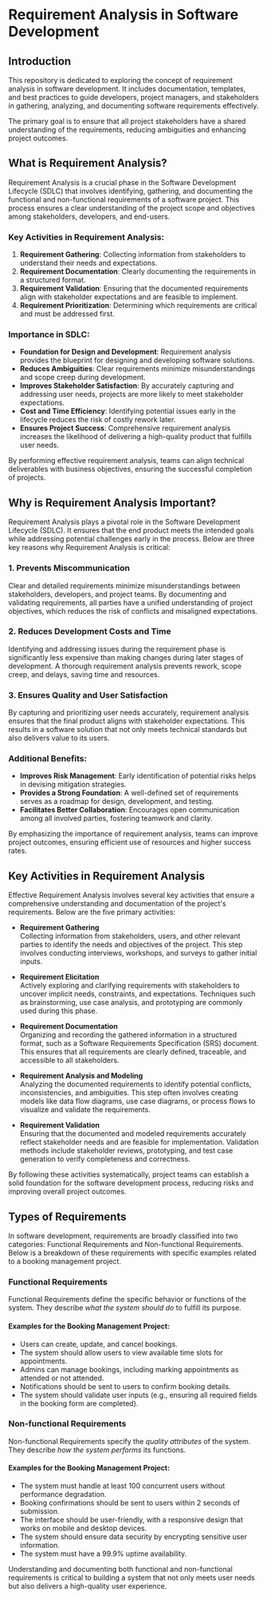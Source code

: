 # Requirement Analysis in Software Development

## Introduction

This repository is dedicated to exploring the concept of requirement analysis in software development. It includes documentation, templates, and best practices to guide developers, project managers, and stakeholders in gathering, analyzing, and documenting software requirements effectively.

The primary goal is to ensure that all project stakeholders have a shared understanding of the requirements, reducing ambiguities and enhancing project outcomes.

## What is Requirement Analysis?

Requirement Analysis is a crucial phase in the Software Development Lifecycle (SDLC) that involves identifying, gathering, and documenting the functional and non-functional requirements of a software project. This process ensures a clear understanding of the project scope and objectives among stakeholders, developers, and end-users.

### Key Activities in Requirement Analysis:
1. **Requirement Gathering**: Collecting information from stakeholders to understand their needs and expectations.
2. **Requirement Documentation**: Clearly documenting the requirements in a structured format.
3. **Requirement Validation**: Ensuring that the documented requirements align with stakeholder expectations and are feasible to implement.
4. **Requirement Prioritization**: Determining which requirements are critical and must be addressed first.

### Importance in SDLC:
- **Foundation for Design and Development**: Requirement analysis provides the blueprint for designing and developing software solutions.
- **Reduces Ambiguities**: Clear requirements minimize misunderstandings and scope creep during development.
- **Improves Stakeholder Satisfaction**: By accurately capturing and addressing user needs, projects are more likely to meet stakeholder expectations.
- **Cost and Time Efficiency**: Identifying potential issues early in the lifecycle reduces the risk of costly rework later.
- **Ensures Project Success**: Comprehensive requirement analysis increases the likelihood of delivering a high-quality product that fulfills user needs.

By performing effective requirement analysis, teams can align technical deliverables with business objectives, ensuring the successful completion of projects.

## Why is Requirement Analysis Important?

Requirement Analysis plays a pivotal role in the Software Development Lifecycle (SDLC). It ensures that the end product meets the intended goals while addressing potential challenges early in the process. Below are three key reasons why Requirement Analysis is critical:

### 1. **Prevents Miscommunication**
Clear and detailed requirements minimize misunderstandings between stakeholders, developers, and project teams. By documenting and validating requirements, all parties have a unified understanding of project objectives, which reduces the risk of conflicts and misaligned expectations.

### 2. **Reduces Development Costs and Time**
Identifying and addressing issues during the requirement phase is significantly less expensive than making changes during later stages of development. A thorough requirement analysis prevents rework, scope creep, and delays, saving time and resources.

### 3. **Ensures Quality and User Satisfaction**
By capturing and prioritizing user needs accurately, requirement analysis ensures that the final product aligns with stakeholder expectations. This results in a software solution that not only meets technical standards but also delivers value to its users.

### Additional Benefits:
- **Improves Risk Management**: Early identification of potential risks helps in devising mitigation strategies.
- **Provides a Strong Foundation**: A well-defined set of requirements serves as a roadmap for design, development, and testing.
- **Facilitates Better Collaboration**: Encourages open communication among all involved parties, fostering teamwork and clarity.

By emphasizing the importance of requirement analysis, teams can improve project outcomes, ensuring efficient use of resources and higher success rates.

## Key Activities in Requirement Analysis

Effective Requirement Analysis involves several key activities that ensure a comprehensive understanding and documentation of the project's requirements. Below are the five primary activities:

- **Requirement Gathering**  
  Collecting information from stakeholders, users, and other relevant parties to identify the needs and objectives of the project. This step involves conducting interviews, workshops, and surveys to gather initial inputs.

- **Requirement Elicitation**  
  Actively exploring and clarifying requirements with stakeholders to uncover implicit needs, constraints, and expectations. Techniques such as brainstorming, use case analysis, and prototyping are commonly used during this phase.

- **Requirement Documentation**  
  Organizing and recording the gathered information in a structured format, such as a Software Requirements Specification (SRS) document. This ensures that all requirements are clearly defined, traceable, and accessible to all stakeholders.

- **Requirement Analysis and Modeling**  
  Analyzing the documented requirements to identify potential conflicts, inconsistencies, and ambiguities. This step often involves creating models like data flow diagrams, use case diagrams, or process flows to visualize and validate the requirements.

- **Requirement Validation**  
  Ensuring that the documented and modeled requirements accurately reflect stakeholder needs and are feasible for implementation. Validation methods include stakeholder reviews, prototyping, and test case generation to verify completeness and correctness.

By following these activities systematically, project teams can establish a solid foundation for the software development process, reducing risks and improving overall project outcomes.

## Types of Requirements

In software development, requirements are broadly classified into two categories: Functional Requirements and Non-functional Requirements. Below is a breakdown of these requirements with specific examples related to a booking management project.

### Functional Requirements

Functional Requirements define the specific behavior or functions of the system. They describe *what the system should do* to fulfill its purpose.

#### Examples for the Booking Management Project:
- Users can create, update, and cancel bookings.
- The system should allow users to view available time slots for appointments.
- Admins can manage bookings, including marking appointments as attended or not attended.
- Notifications should be sent to users to confirm booking details.
- The system should validate user inputs (e.g., ensuring all required fields in the booking form are completed).

### Non-functional Requirements

Non-functional Requirements specify the *quality attributes* of the system. They describe *how the system performs* its functions.

#### Examples for the Booking Management Project:
- The system must handle at least 100 concurrent users without performance degradation.
- Booking confirmations should be sent to users within 2 seconds of submission.
- The interface should be user-friendly, with a responsive design that works on mobile and desktop devices.
- The system should ensure data security by encrypting sensitive user information.
- The system must have a 99.9% uptime availability.

Understanding and documenting both functional and non-functional requirements is critical to building a system that not only meets user needs but also delivers a high-quality user experience.


